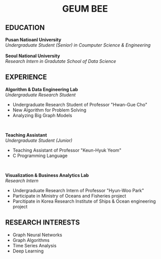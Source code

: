 <h1><div align="center">GEUM BEE</div></h1>

<h2>EDUCATION</h2>

**Pusan Natioanl University** </br>
_Undergraduate Student (Senior) in Coumputer Science & Engineering_
</br>
</br>
**Seoul National University** </br>
_Research Intern in Gradutate School of Data Science_
</br>

<h2>EXPERIENCE</h2>

**Algorithm & Data Engineering Lab** </br>
_Undergraduate Research Student_ </br>
- Undergraduate Research Student of Professor "Hwan-Gue Cho"
- New Algorithm for Problem Solving
- Analyzing Big Graph Models
</br>

**Teaching Assistant** </br>
_Undergraduate Student (Junior)_
- Teaching Assistant of Professor "Keun-Hyuk Yeom"
- C Programming Language
</br>

**Visualization & Business Analytics Lab** </br>
_Research Intern_
- Undergraduate Research Intern of Professor "Hyun-Woo Park"
- Participate in Ministry of Oceans and Fisheries project
- Parcitipate in Korea Research Institute of Ships & Ocean engineering project
  
<h2>RESEARCH INTERESTS</h2>

- Graph Neural Networks
- Graph Algorithms
- Time Series Analysis
- Deep Learning
